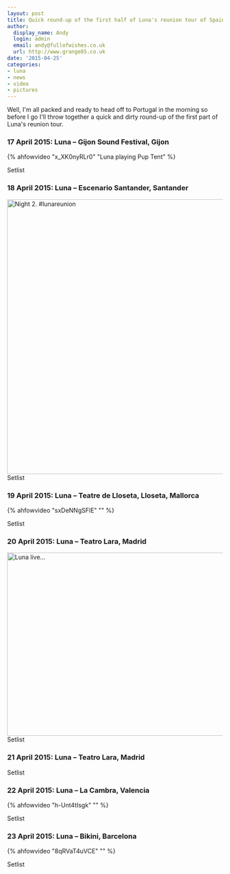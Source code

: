 ```yaml
---
layout: post
title: Quick round-up of the first half of Luna's reunion tour of Spain
author:
  display_name: Andy
  login: admin
  email: andy@fullofwishes.co.uk
  url: http://www.grange85.co.uk
date: '2015-04-25'
categories:
- luna
- news
- video
- pictures
---
```

<p>Well, I'm all packed and ready to head off to Portugal in the morning so before I go I'll throw together a quick and dirty round-up of the first part of Luna's reunion tour.</p>
<h3>17 April 2015: Luna – Gijon Sound Festival, Gijon</h3>

{% ahfowvideo "x_XK0nyRLr0" "Luna playing Pup Tent" %}
<p>Setlist</p>
<h3>18 April 2015: Luna – Escenario Santander, Santander</h3>
<p><a href="https://www.flickr.com/photos/city_kitty/17167048956" title="Night 2. #lunareunion by city kitty, on Flickr"><img src="https://farm8.staticflickr.com/7604/17167048956_a5b1304ea6_z.jpg" width="640" height="640" alt="Night 2. #lunareunion"></a><br />
Setlist</p>
<h3>19 April 2015: Luna – Teatre de Lloseta, Lloseta, Mallorca</h3>
{% ahfowvideo "sxDeNNgSFlE" "" %}
<p>Setlist</p>
<h3>20 April 2015: Luna – Teatro Lara, Madrid</h3>
<p><a href="https://www.flickr.com/photos/-christoph-/16612647523" title="Luna live... by Christoph!, on Flickr"><img src="https://farm8.staticflickr.com/7705/16612647523_57d1c59ca2_z.jpg" width="640" height="427" alt="Luna live..."></a><br />
Setlist</p>
<h3>21 April 2015: Luna – Teatro Lara, Madrid</h3>
Setlist</p>
<h3>22 April 2015: Luna – La Cambra, Valencia</h3>
{% ahfowvideo "h-Unt4tIsgk" "" %}
<p>Setlist</p>
<h3>23 April 2015: Luna – Bikini, Barcelona</h3>
{% ahfowvideo "8qRVaT4uVCE" "" %}
<p>Setlist</p>
